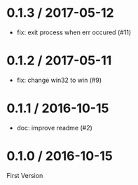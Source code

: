 
0.1.3 / 2017-05-12
==================

  * fix: exit process when err occured (#11)

0.1.2 / 2017-05-11
==================

  * fix: change win32 to win (#9)

0.1.1 / 2016-10-15
==================

  * doc: improve readme (#2)

0.1.0 / 2016-10-15
==================

First Version

